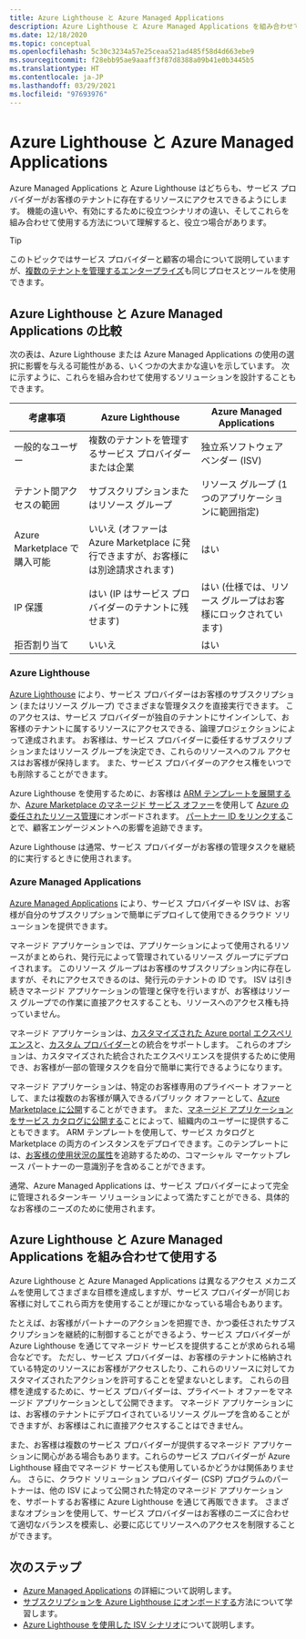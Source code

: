 ```yaml
---
title: Azure Lighthouse と Azure Managed Applications
description: Azure Lighthouse と Azure Managed Applications を組み合わせて使用する方法について説明します。
ms.date: 12/18/2020
ms.topic: conceptual
ms.openlocfilehash: 5c30c3234a57e25ceaa521ad485f58d4d663ebe9
ms.sourcegitcommit: f28ebb95ae9aaaff3f87d8388a09b41e0b3445b5
ms.translationtype: HT
ms.contentlocale: ja-JP
ms.lasthandoff: 03/29/2021
ms.locfileid: "97693976"
---
```

# <a name="azure-lighthouse-and-azure-managed-applications"></a>Azure Lighthouse と Azure Managed Applications

Azure Managed Applications と Azure Lighthouse はどちらも、サービス プロバイダーがお客様のテナントに存在するリソースにアクセスできるようにします。 機能の違いや、有効にするために役立つシナリオの違い、そしてこれらを組み合わせて使用する方法について理解すると、役立つ場合があります。

> [!TIP]
> このトピックではサービス プロバイダーと顧客の場合について説明していますが、[複数のテナントを管理するエンタープライズ](enterprise.md)も同じプロセスとツールを使用できます。

## <a name="comparing-azure-lighthouse-and-azure-managed-applications"></a>Azure Lighthouse と Azure Managed Applications の比較

次の表は、Azure Lighthouse または Azure Managed Applications の使用の選択に影響を与える可能性がある、いくつかの大まかな違いを示しています。 次に示すように、これらを組み合わせて使用するソリューションを設計することもできます。

|考慮事項  |Azure Lighthouse  |Azure Managed Applications  |
|---------|---------|---------|
|一般的なユーザー     |複数のテナントを管理するサービス プロバイダーまたは企業         |独立系ソフトウェア ベンダー (ISV)         |
|テナント間アクセスの範囲     |サブスクリプションまたはリソース グループ         |リソース グループ (1 つのアプリケーションに範囲指定)         |
|Azure Marketplace で購入可能     |いいえ (オファーは Azure Marketplace に発行できますが、お客様には別途請求されます)        |はい         |
|IP 保護     |はい (IP はサービス プロバイダーのテナントに残せます)        |はい (仕様では、リソース グループはお客様にロックされています)         |
|拒否割り当て     |いいえ         |はい        |

### <a name="azure-lighthouse"></a>Azure Lighthouse

[Azure Lighthouse](../overview.md) により、サービス プロバイダーはお客様のサブスクリプション (またはリソース グループ) でさまざまな管理タスクを直接実行できます。 このアクセスは、サービス プロバイダーが独自のテナントにサインインして、お客様のテナントに属するリソースにアクセスできる、論理プロジェクションによって達成されます。 お客様は、サービス プロバイダーに委任するサブスクリプションまたはリソース グループを決定でき、これらのリソースへのフル アクセスはお客様が保持します。 また、サービス プロバイダーのアクセス権をいつでも削除することができます。

Azure Lighthouse を使用するために、お客様は [ARM テンプレートを展開する](../how-to/onboard-customer.md)か、[Azure Marketplace のマネージド サービス オファー](managed-services-offers.md)を使用して [Azure の委任されたリソース管理](azure-delegated-resource-management.md)にオンボードされます。 [パートナー ID をリンクする](../how-to/partner-earned-credit.md)ことで、顧客エンゲージメントへの影響を追跡できます。

Azure Lighthouse は通常、サービス プロバイダーがお客様の管理タスクを継続的に実行するときに使用されます。

### <a name="azure-managed-applications"></a>Azure Managed Applications

[Azure Managed Applications](../../azure-resource-manager/managed-applications/overview.md) により、サービス プロバイダーや ISV は、お客様が自分のサブスクリプションで簡単にデプロイして使用できるクラウド ソリューションを提供できます。

マネージド アプリケーションでは、アプリケーションによって使用されるリソースがまとめられ、発行元によって管理されているリソース グループにデプロイされます。 このリソース グループはお客様のサブスクリプション内に存在しますが、それにアクセスできるのは、発行元のテナントの ID です。 ISV は引き続きマネージド アプリケーションの管理と保守を行いますが、お客様はリソース グループでの作業に直接アクセスすることも、リソースへのアクセス権も持っていません。

マネージド アプリケーションは、[カスタマイズされた Azure portal エクスペリエンス](../../azure-resource-manager/managed-applications/concepts-view-definition.md)と、[カスタム プロバイダー](../../azure-resource-manager/managed-applications/tutorial-create-managed-app-with-custom-provider.md)との統合をサポートします。 これらのオプションは、カスタマイズされた統合されたエクスペリエンスを提供するために使用でき、お客様が一部の管理タスクを自分で簡単に実行できるようになります。

マネージド アプリケーションは、特定のお客様専用のプライベート オファーとして、または複数のお客様が購入できるパブリック オファーとして、[Azure Marketplace に公開](../../marketplace/create-new-azure-apps-offer.md)することができます。 また、[マネージド アプリケーションをサービス カタログに公開する](../../azure-resource-manager/managed-applications/publish-service-catalog-app.md)ことによって、組織内のユーザーに提供することもできます。 ARM テンプレートを使用して、サービス カタログと Marketplace の両方のインスタンスをデプロイできます。このテンプレートには、[お客様の使用状況の属性](../../marketplace/azure-partner-customer-usage-attribution.md)を追跡するための、コマーシャル マーケットプレース パートナーの一意識別子を含めることができます。

通常、Azure Managed Applications は、サービス プロバイダーによって完全に管理されるターンキー ソリューションによって満たすことができる、具体的なお客様のニーズのために使用されます。

## <a name="using-azure-lighthouse-and-azure-managed-applications-together"></a>Azure Lighthouse と Azure Managed Applications を組み合わせて使用する

Azure Lighthouse と Azure Managed Applications は異なるアクセス メカニズムを使用してさまざまな目標を達成しますが、サービス プロバイダーが同じお客様に対してこれら両方を使用することが理にかなっている場合もあります。

たとえば、お客様がパートナーのアクションを把握でき、かつ委任されたサブスクリプションを継続的に制御することができるよう、サービス プロバイダーが Azure Lighthouse を通じてマネージド サービスを提供することが求められる場合などです。 ただし、サービス プロバイダーは、お客様のテナントに格納されている特定のリソースにお客様がアクセスしたり、これらのリソースに対してカスタマイズされたアクションを許可することを望まないとします。 これらの目標を達成するために、サービス プロバイダーは、プライベート オファーをマネージド アプリケーションとして公開できます。 マネージド アプリケーションには、お客様のテナントにデプロイされているリソース グループを含めることができますが、お客様はこれに直接アクセスすることはできません。

また、お客様は複数のサービス プロバイダーが提供するマネージド アプリケーションに関心がある場合もあります。これらのサービス プロバイダーが Azure Lighthouse 経由でマネージド サービスも使用しているかどうかは関係ありません。 さらに、クラウド ソリューション プロバイダー (CSP) プログラムのパートナーは、他の ISV によって公開された特定のマネージド アプリケーションを、サポートするお客様に Azure Lighthouse を通じて再販できます。 さまざまなオプションを使用して、サービス プロバイダーはお客様のニーズに合わせて適切なバランスを模索し、必要に応じてリソースへのアクセスを制限することができます。

## <a name="next-steps"></a>次のステップ

- [Azure Managed Applications](../../azure-resource-manager/managed-applications/overview.md) の詳細について説明します。
- [サブスクリプションを Azure Lighthouse にオンボードする](../how-to/onboard-customer.md)方法について学習します。
- [Azure Lighthouse を使用した ISV シナリオ](isv-scenarios.md)について説明します。